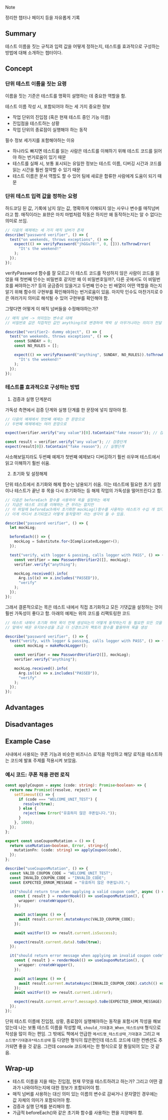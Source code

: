 <!-- 단순한 책 내용만 정리하는 스터디에서 벗어나 자신의 생각을 정리하고, 그걸 바탕으로 실무에 적용할 수 있는 내용을 찾는 스터디가 되었으면 좋겠습니다. -->
<!-- 참고한 글 - https://tech.kakaopay.com/post/frontend-study-journey/ -->

> [!Note]
> 정리한 챕터나 페이지 등을 자유롭게 기록

## Summary

<!-- 한 줄 요약을 통해 발표자는 본인이 주제를 정확하게 이해했는지 점검하고, 스터디원들은 한 눈에 주제를 파악할 수 있습니다. -->

테스트 이름을 짓는 규칙과 입력 값을 어떻게 정하는지, 테스트를 효과적으로 구성하는 방법에 대해 소개하는 챕터이다.

## Concept

<!-- 책을 바탕으로 발표 주제의 이론적 개념 및 필요한 배경 지식을 설명합니다. -->

### 단위 테스트 이름을 짓는 요령

이름을 짓는 기준은 테스트를 명확히 설명하는 데 중요한 역할을 함.

테스트 이름 작성 시, 포함되어야 하는 세 가지 중요한 정보

- 작업 단위의 진입점 (혹은 현재 테스트 중인 기능 이름)
- 진입점을 테스트하는 상황
- 작업 단위의 종료점이 실행해야 하는 동작

필수 정보 세가지를 포함해야하는 이유

- 하나라도 빠지면 테스트를 읽는 사람은 테스트를 이해하기 위해 테스트 코드를 읽어야 하는 번거로움이 있기 때문
- 테스트를 실패 시, 보통 표시되는 유일한 정보는 테스트 이름, 디버깅 시간과 코드를 읽는 시간을 훨씬 절약할 수 있기 때문
- 테스트 이름은 문서 역할도 할 수 있어 팀에 새로운 합류한 사람에게 도움이 되기 때문

### 단위 테스트 입력 값을 정하는 요령

하드코딩 된 값, 기록에 남지 않는 값, 명확하게 이해되지 않는 사우나 변수를 매직넘버라고 함.
매직이라는 표햔은 마치 마법처럼 작동은 하지만 왜 동작하는지는 알 수 없다는 의미로 쓰임.

```js
// 다음의 예제에는 세 가지 매직 넘버가 존재
describe("password verifier", () => {
  test("on weekends, throws exceptions", () => {
    expect(() => verifyPassword("jhGGu78!", 0, [])).toThrowError(
      "It's the weekend!"
    );
  });
});
```

verifyPassword 함수를 잘 모르고 이 테스트 코드를 작성하지 않은 사람이 코드를 읽었을 때
첫번째 인수는 비밀번호 같지만 왜 이 비밀번호일까?, 다른 곳에서도 이 비밀번호를 써야하는가? 등의 궁금증이 있을거고
두번째 인수는 빈 배열이 어떤 역할을 하는지 알기 위해 함수의 구현부를 확인해야하는 번거로움이 있음.
마지막 인수도 마찬가지로 0은 여러가지 의미로 해석될 수 있어 구현부를 확인해야 함.

그렇다면 어떻게 이 매직 넘버들을 수정해야하는가?

```js
// 매직 넘버 -> 의미있는 변수로 대체
// 비밀번호 값은 직접적인 값인 anything으로 변경하여 맥락 상 아무거나라는 의미가 전달 될 수 있도록 변경

describe("verifier2- dummy object", () => {
  test("on weekends, throws exceptions", () => {
    const SUNDAY = 0;
    const NO_RULES = [];

    expect(() => verifyPassword("anything", SUNDAY, NO_RULES)).toThrowError(
      "It's the weekend!"
    );
  });
});
```

### 테스트를 효과적으로 구성하는 방법

1. 검증과 실행 단계분리

가독성 측면에서 검증 단계와 실행 단계를 한 문장에 넣지 않아야 함.

```js
// 다음의 예제에서 첫번째 예제는 한 문장으로
// 두번째 에제에세는 여러 문장으로

expect(verifier.verify("any value")[0].toContain("fake reason")); // 검증 및 실행단계

const result = verifier.verify("any value"); // 검증단계
expect(result[0]).toContain("fake reason"); // 실행단계
```

사소해보일지라도 두번째 예제가 첫번째 예제보다 디버깅하기 훨씬 쉬우며 테스트에서 읽고 이해하기 훨씬 쉬움.

2. 초기화 및 설정해제

단위 테스트에서 초기화와 해제 함수는 남용되기 쉬움.
이는 테스트에 필요한 초기 설정이나 테스트가 끝난 후 목을 다시 초기화하는 등 해제 작업의 가독성을 떨어뜨린다고 함.

```typescript
// 다음은 beforeEach 함수를 사용하여 목을 설정하는 예제
// 지금은 테스트 코드를 이해하는 큰 무리는 없지만
// 이 파일에 beforeEach에서 초기화한 mockLog()함수를 사용하는 테스트가 수십 개 있다고 했을 때
// 이게 어디서 초기되었고 어떻게 동작할까? 라는 생각이 들 수 있음.

describe("password verifier", () => {
  let mockLog;

  beforeEach(() => {
    mockLog = Substitute.for<IComplicatedLogger>();
  });

  test("verify, with logger & passing, calls logger with PASS", () => {
    const verifier = new PasswordVerifier2([], mockLog);
    verifier.verify("anything");

    mockLog.received().info(
      Arg.is((x) => x.includes("PASSED")),
      "verify"
    );
  });
});
```

그래서 결론적으로는 목은 테스트 내에서 직접 초기화하고 모든 기댓값을 설정하는 것이 훨씬 가독성이 좋다고 함.
아래의 예제는 위의 코드를 리팩토링한 코드

```js
// 테스트 내에서 초기화 하여 목이 언제 생성되는지 어떻게 동작하는지 등 필요한 모든 것을 한눈에 알 수 있음.
// 앞에서 배운 유지보수성을 조금 더 신경쓰고자 팩토리 함수를 활용하여 목을 생성

describe("password verifier", () => {
  test("verify, with logger & passing, calls logger with PASS", () => {
    const mockLog = makeMockLogger();

    const verifier = new PasswordVerifier2([], mockLog);
    verifier.verify("anything");

    mockLog.received().info(
      Arg.is((x) => x.includes("PASSED")),
      "verify"
    );
  });
});
```

## Advantages

<!-- (선택) 발표 주제를 적용했을 때 얻을 수 있는 이점이나 해결할 수 있는 문제 상황들에 대해 설명합니다. -->

## Disadvantages

<!-- (선택) 발표 주제를 적용했을 때 발생할 수 있는 side effect나 trade-off에 대해 설명합니다. -->

## Example Case

<!-- 발표 주제가 적용되어 있는 라이브러리, 실제 업무에 적용되어 있는 코드, 직접 만든 예시 코드, 자신의 느낀점 등을 첨부하여 이해를 돕습니다. -->

사내에서 사용되는 쿠폰 기능과 비슷한 비즈니스 로직을 작성하고
해당 로직을 테스트하는 코드에 발표 주제를 적용시켜 보았음.

### 예시 코드: 쿠폰 적용 관련 로직

```typescript
const applyCoupon = async (code: string): Promise<boolean> => {
  return new Promise((resolve, reject) => {
    setTimeout(() => {
      if (code === "WELCOME_UNIT_TEST") {
        resolve(true);
      } else {
        reject(new Error("유효하지 않은 쿠폰입니다."));
      }
    }, 1000);
  });
};

export const useCouponMutation = () => {
  return useMutation<boolean, Error, string>({
    mutationFn: (code: string) => applyCoupon(code),
  });
};

describe("useCouponMutation", () => {
  const VALID_COUPON_CODE = "WELCOME_UNIT_TEST";
  const INVALID_COUPON_CODE = "INVALID_CODE";
  const EXPECTED_ERROR_MESSAGE = "유효하지 않은 쿠폰입니다.";

  it("should return true when applying a valid coupon code", async () => {
    const { result } = renderHook(() => useCouponMutation(), {
      wrapper: createWrapper(),
    });

    await act(async () => {
      await result.current.mutateAsync(VALID_COUPON_CODE);
    });

    await waitFor(() => result.current.isSuccess);

    expect(result.current.data).toBe(true);
  });

  it("should return error message when applying an invalid coupon code", async () => {
    const { result } = renderHook(() => useCouponMutation(), {
      wrapper: createWrapper(),
    });

    await act(async () => {
      await result.current.mutateAsync(INVALID_COUPON_CODE).catch(() => {});
    });
    await waitFor(() => result.current.isError);

    expect(result.current.error?.message).toBe(EXPECTED_ERROR_MESSAGE);
  });
});
```

단위 테스트 이름에 진입점, 상황, 종료점이 실행해야하는 동작을 포함시켜 작성을 해보았는데
나는 보통 테스트 이름을 작성할 때, `should_기대결과_When_테스트상태` 형식으로 작성을 많이 하는 편임.
그 밖에도 책에서 언급한 `메서드명_테스트상태_기대결과` 그리고 `메소드명*기대결과*테스트상태` 등 다양한 형식이 많은편인데
테스트 코드에 대한 컨벤션도 추가되면 좋을 것 같음. 그런데 console 코드에서는 한 형식으로 잘 통일되어 있는 것 같음.

## Wrap-up

<!-- 발표를 마무리하며 발표 주제를 다시 요약하고 정리합니다. -->

- 테스트 이름을 지을 때는 진입점, 현재 무엇을 테스트하려고 하는가? 그리고 어떤 결과가 나와야하는지에 대한 정보가 포함되어야 함.
- 매직 넘버를 사용하는 대신 의미 있는 이름의 변수로 감싸거나 문자열인 경우에는 값 자체의 의미가 포함되어야 함.
- 검증과 실행 단계를 분리해야 함.
- 가급적 beforeEach()와 같은 초기화 함수를 사용하는 편을 지양해야 함.
